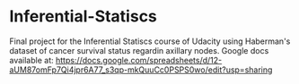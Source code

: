 # Inferential-Statiscs
Final project for the Inferential Statiscs course of Udacity using Haberman's dataset of cancer survival status regardin axillary nodes. 
Google docs available at: https://docs.google.com/spreadsheets/d/12-aUM87omFp7Qi4jpr6A77_s3qp-mkQuuCc0PSPS0wo/edit?usp=sharing
